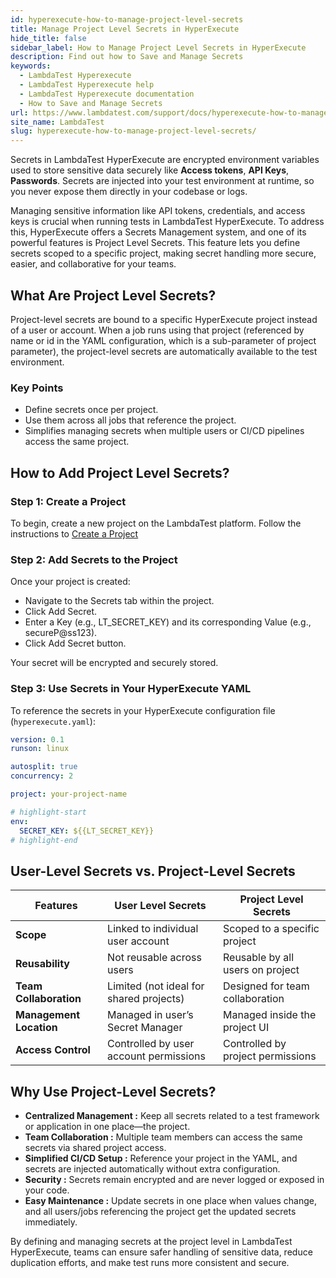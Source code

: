 ```yaml
---
id: hyperexecute-how-to-manage-project-level-secrets
title: Manage Project Level Secrets in HyperExecute
hide_title: false
sidebar_label: How to Manage Project Level Secrets in HyperExecute
description: Find out how to Save and Manage Secrets
keywords:
  - LambdaTest Hyperexecute
  - LambdaTest Hyperexecute help
  - LambdaTest Hyperexecute documentation
  - How to Save and Manage Secrets
url: https://www.lambdatest.com/support/docs/hyperexecute-how-to-manage-project-level-secrets/
site_name: LambdaTest
slug: hyperexecute-how-to-manage-project-level-secrets/
---
```


<script type="application/ld+json"
      dangerouslySetInnerHTML={{ __html: JSON.stringify({
       "@context": "https://schema.org",
        "@type": "BreadcrumbList",
        "itemListElement": [{
          "@type": "ListItem",
          "position": 1,
          "name": "Home",
          "item": "https://www.lambdatest.com"
        },{
          "@type": "ListItem",
          "position": 2,
          "name": "Support",
          "item": "https://www.lambdatest.com/support/docs/"
        },{
          "@type": "ListItem",
          "position": 3,
          "name": "Integrations",
          "item": "https://www.lambdatest.com/support/docs/hyperexecute-how-to-manage-project-level-secrets/"
        }]
      })
    }}
></script>
Secrets in LambdaTest HyperExecute are encrypted environment variables used to store sensitive data securely like **Access tokens**, **API Keys**, **Passwords**. Secrets are injected into your test environment at runtime, so you never expose them directly in your codebase or logs.

Managing sensitive information like API tokens, credentials, and access keys is crucial when running tests in LambdaTest HyperExecute. To address this, HyperExecute offers a Secrets Management system, and one of its powerful features is Project Level Secrets. This feature lets you define secrets scoped to a specific project, making secret handling more secure, easier, and collaborative for your teams.

## What Are Project Level Secrets?
Project-level secrets are bound to a specific HyperExecute project instead of a user or account. When a job runs using that project (referenced by name or id in the YAML configuration, which is a sub-parameter of project parameter), the project-level secrets are automatically available to the test environment.

### Key Points
- Define secrets once per project.
- Use them across all jobs that reference the project.
- Simplifies managing secrets when multiple users or CI/CD pipelines access the same project.

## How to Add Project Level Secrets?
### Step 1: Create a Project

To begin, create a new project on the LambdaTest platform. Follow the instructions to [Create a Project](https://www.lambdatest.com/support/docs/hyperexecute-projects/#setup-your-project)

### Step 2: Add Secrets to the Project
Once your project is created:
- Navigate to the Secrets tab within the project.
- Click Add Secret.
- Enter a Key (e.g., LT_SECRET_KEY) and its corresponding Value (e.g., secureP@ss123).
- Click Add Secret button.

Your secret will be encrypted and securely stored.

### Step 3: Use Secrets in Your HyperExecute YAML
To reference the secrets in your HyperExecute configuration file (`hyperexecute.yaml`):

```yaml title="hyperexecute.yaml"
version: 0.1
runson: linux

autosplit: true
concurrency: 2

project: your-project-name

# highlight-start
env:
  SECRET_KEY: ${{LT_SECRET_KEY}}
# highlight-end
```

## User-Level Secrets vs. Project-Level Secrets

| Features | User Level Secrets | Project Level Secrets |
|----------|--------------------|-----------------------|
| **Scope** | Linked to individual user account | Scoped to a specific project |
| **Reusability** | Not reusable across users | Reusable by all users on project |
| **Team Collaboration** | Limited (not ideal for shared projects) | Designed for team collaboration |
| **Management Location** | Managed in user’s Secret Manager | Managed inside the project UI |
| **Access Control** | Controlled by user account permissions | Controlled by project permissions |

## Why Use Project-Level Secrets?
- **Centralized Management :** Keep all secrets related to a test framework or application in one place—the project.
- **Team Collaboration :** Multiple team members can access the same secrets via shared project access.
- **Simplified CI/CD Setup :** Reference your project in the YAML, and secrets are injected automatically without extra configuration.
- **Security :** Secrets remain encrypted and are never logged or exposed in your code.
- **Easy Maintenance :** Update secrets in one place when values change, and all users/jobs referencing the project get the updated secrets immediately.

By defining and managing secrets at the project level in LambdaTest HyperExecute, teams can ensure safer handling of sensitive data, reduce duplication efforts, and make test runs more consistent and secure.
